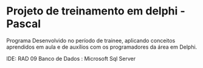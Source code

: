 # Projeto de treinamento em delphi - Pascal

 Programa Desenvolvido no período de trainee, aplicando conceitos aprendidos em aula e de auxílios com os programadores da área em Delphi.
 
 IDE: RAD 09
 Banco de Dados : Microsoft Sql Server 
